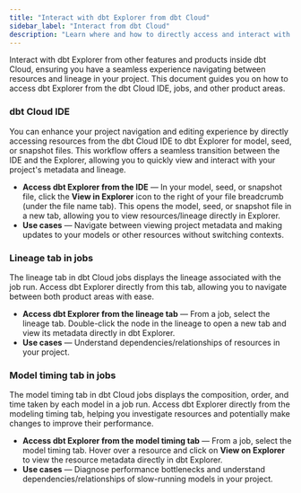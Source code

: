 ```yaml
---
title: "Interact with dbt Explorer from dbt Cloud"
sidebar_label: "Interact from dbt Cloud"
description: "Learn where and how to directly access and interact with dbt Explorer from dbt Cloud features and products."
---
```


<p style={{ color: '#808080', fontSize: '1.1em' }}>
Interact with dbt Explorer from other features and products inside dbt Cloud, ensuring you have a seamless experience navigating between resources and lineage in your project. This document guides you on how to access dbt Explorer from the dbt Cloud IDE, jobs, and other product areas.
</p>

### dbt Cloud IDE 
You can enhance your project navigation and editing experience by directly accessing resources from the dbt Cloud IDE to dbt Explorer for model, seed, or snapshot files. This workflow offers a seamless transition between the IDE and the Explorer, allowing you to quickly view and interact with your project's metadata and lineage.

- **Access dbt Explorer from the IDE** &mdash; In your model, seed, or snapshot file, click the **View in Explorer** icon to the right of your file breadcrumb (under the file name tab). This opens the model, seed, or snapshot file in a new tab, allowing you to view resources/lineage directly in Explorer. 
- **Use cases** &mdash; Navigate between viewing project metadata and making updates to your models or other resources without switching contexts.

<Lightbox src="/img/docs/collaborate/dbt-explorer/explorer-from-ide.jpg" title="Access dbt Explorer from the IDE by clicking on the 'View in Explorer' icon next to the file breadcrumbs. " />

### Lineage tab in jobs
The lineage tab in dbt Cloud jobs displays the lineage associated with the job run. Access dbt Explorer directly from this tab, allowing you to navigate between both product areas with ease.

- **Access dbt Explorer from the lineage tab** &mdash; From a job, select the lineage tab. Double-click the node in the lineage to open a new tab and view its metadata directly in dbt Explorer.
- **Use cases** &mdash; Understand dependencies/relationships of resources in your project.

<Lightbox src="/img/docs/collaborate/dbt-explorer/explorer-from-lineage.gif" title="Access dbt Explorer from the lineage tab by double-clicking on the lineage node." />

### Model timing tab in jobs
The model timing tab in dbt Cloud jobs displays the composition, order, and time taken by each model in a job run. Access dbt Explorer directly from the modeling timing tab, helping you investigate resources and potentially make changes to improve their performance.

- **Access dbt Explorer from the model timing tab** &mdash; From a job, select the model timing tab. Hover over a resource and click on **View on Explorer** to view the resource metadata directly in dbt Explorer. 
- **Use cases** &mdash; Diagnose performance bottlenecks and understand dependencies/relationships of slow-running models in your project.

<Lightbox src="/img/docs/collaborate/dbt-explorer/explorer-from-model-timing.jpg" title="Access dbt Explorer from the model timing tab by hovering over the resource and clicking 'View in Explorer'." />
